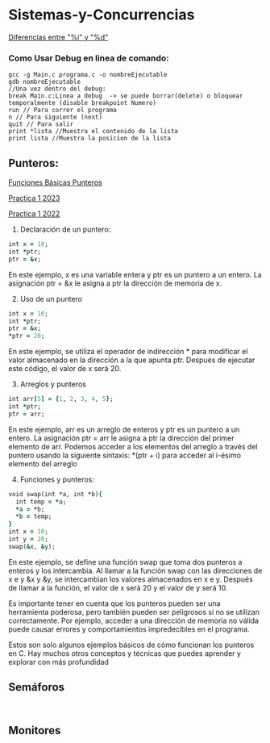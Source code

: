 # Sistemas-y-Concurrencias

[Diferencias entre "%i" y "%d"](https://www.geeksforgeeks.org/difference-d-format-specifier-c-language/)
### Como Usar Debug en linea de comando:
```
gcc -g Main.c programa.c -o nombreEjecutable
gdb nombreEjecutable
//Una vez dentro del debug:
break Main.c:Linea a debug  -> se puede borrar(delete) o bloquear temporalmente (disable breakpoint Numero)
run // Para correr el programa
n // Para siguiente (next)
quit // Para salir
print *lista //Muestra el contenido de la lista
print lista //Muestra la posicion de la lista
``` 


## Punteros:
[Funciones Básicas Punteros](https://github.com/x1n4px/Sistemas-y-Concurrencias/blob/main/temario/PSC-Tema2.pdf)

[Practica 1 2023](https://github.com/x1n4px/Sistemas-y-Concurrencias/tree/main/PSC2023/Practicas/Practica1-2023/Tremor)

[Practica 1 2022](https://github.com/x1n4px/Sistemas-y-Concurrencias/tree/main/PSC2023/Practicas/Practica1-2022/recursos%20practica%201)


1. Declaración de un puntero:
```ruby
int x = 10;
int *ptr;
ptr = &x;

```
En este ejemplo, x es una variable entera y ptr es un puntero a un entero. La asignación ptr = &x le asigna a ptr la dirección de memoria de x.


2. Uso de un puntero
```ruby
int x = 10;
int *ptr;
ptr = &x;
*ptr = 20;

```
En este ejemplo, se utiliza el operador de indirección * para modificar el valor almacenado en la dirección a la que apunta ptr. Después de ejecutar este código, el valor de x será 20.


3. Arreglos y punteros
```ruby
int arr[5] = {1, 2, 3, 4, 5};
int *ptr;
ptr = arr;
```
En este ejemplo, arr es un arreglo de enteros y ptr es un puntero a un entero. La asignación ptr = arr le asigna a ptr la dirección del primer elemento de arr. Podemos acceder a los elementos del arreglo a través del puntero usando la siguiente sintaxis: *(ptr + i) para acceder al i-ésimo elemento del arreglo


4. Funciones y punteros:
```ruby
void swap(int *a, int *b){
  int temp = *a;
  *a = *b;
  *b = temp;
}
int x = 10;
int y = 20;
swap(&x, &y);
```
En este ejemplo, se define una función swap que toma dos punteros a enteros y los intercambia. Al llamar a la función swap con las direcciones de x e y &x y &y, se intercambian los valores almacenados en x e y. Después de llamar a la función, el valor de x será 20 y el valor de y será 10.

Es importante tener en cuenta que los punteros pueden ser una herramienta poderosa, pero también pueden ser peligrosos si no se utilizan correctamente. Por ejemplo, acceder a una dirección de memoria no válida puede causar errores y comportamientos impredecibles en el programa.

Estos son solo algunos ejemplos básicos de cómo funcionan los punteros en C. Hay muchos otros conceptos y técnicas que puedes aprender y explorar con más profundidad

## Semáforos
```


```

## Monitores
```


```
